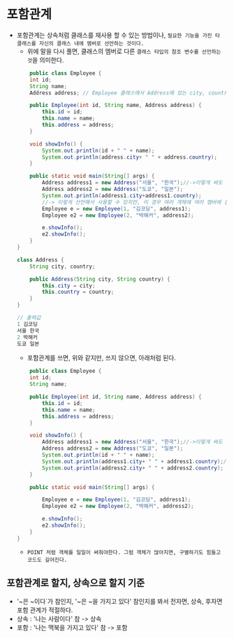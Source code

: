 # 포함관계
- 포함관계는 상속처럼 클래스를 재사용 할 수 있는 방법이나, `필요한 기능을 가진 타 클래스를 자신의 클래스 내에 멤버로 선언하는 것이다.`
    - 위에 말을 다시 풀면, 클래스의 멤버로 다른 `클래스 타입의 참조 변수를 선언하는 것`을 의미한다.
    ``` java
        public class Employee {
        int id;
        String name;
        Address address; // Employee 클래스에서 Address에 있는 city, country 멤버가 필요하기 때문에, Address 클래스 타입의 참조 변수를 선언한다.

        public Employee(int id, String name, Address address) {
            this.id = id;
            this.name = name;
            this.address = address;
        }

        void showInfo() {
            System.out.println(id + " " + name);
            System.out.println(address.city+ " " + address.country);
        }

        public static void main(String[] args) {
            Address address1 = new Address("서울", "한국");//->이렇게 써도
            Address address2 = new Address("도쿄", "일본");
            System.out.println(address1.city+address1.country);
            //-> 이렇게 선언해서 사용할 수 있지만, 이 경우 여러 객체에 여러 멤버에 접근할때, 올바른 저장값을 못 데려 온다.
            Employee e = new Employee(1, "김코딩", address1);
            Employee e2 = new Employee(2, "박해커", address2);

            e.showInfo();
            e2.showInfo();
        }
    }

    class Address {
        String city, country;

        public Address(String city, String country) {
            this.city = city;
            this.country = country;
        }   
    }

    // 출력값
    1 김코딩
    서울 한국
    2 박해커
    도쿄 일본
    ```
    - 포함관계를 쓰면, 위와 같지만, 쓰지 않으면, 아래처럼 된다.
    ```java
        public class Employee {
        int id;
        String name;

        public Employee(int id, String name, Address address) {
            this.id = id;
            this.name = name;
            this.address = address;
        }

        void showInfo() {
            Address address1 = new Address("서울", "한국");//->이렇게 써도
            Address address2 = new Address("도쿄", "일본");
            System.out.println(id + " " + name);
            System.out.println(address1.city+ " " + address1.country);//->POINT
            System.out.println(address2.city+ " " + address2.country);
        }

        public static void main(String[] args) {

            Employee e = new Employee(1, "김코딩", address1);
            Employee e2 = new Employee(2, "박해커", address2);

            e.showInfo();
            e2.showInfo();
        }
    }
    ```
    - `POINT 처럼 객체를 일일이 써줘야한다. 그럼 객체가 많아지면, 구별하기도 힘들고 코드도 길어진다.`

## 포함관계로 할지, 상속으로 할지 기준
- '~은 ~이다`가 참인지, '~은 ~을 가지고 있다' 참인지를 봐서 전자면, 상속, 후자면 포함 관계가 적절하다.
- 상속 : '나는 사람이다' 참 -> 상속
- 포함 : '나는 맥북을 가지고 있다' 참 -> 포함
